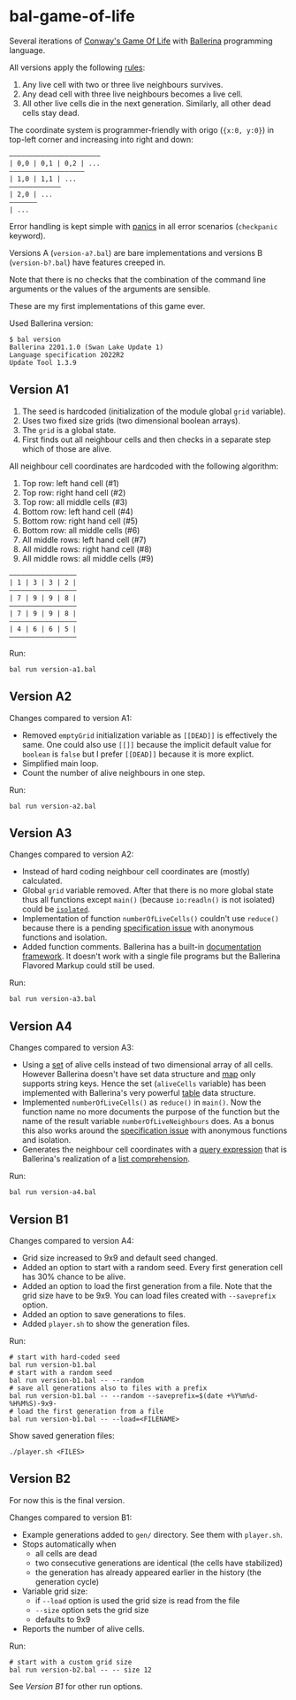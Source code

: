 # bal-game-of-life

Several iterations of [Conway's Game Of Life](https://en.wikipedia.org/wiki/Conway%27s_Game_of_Life) with [Ballerina](https://ballerina.io/) programming language.

All versions apply the following [rules](https://en.wikipedia.org/wiki/Conway%27s_Game_of_Life#Rules):

1. Any live cell with two or three live neighbours survives.
1. Any dead cell with three live neighbours becomes a live cell.
1. All other live cells die in the next generation. Similarly, all other dead cells stay dead.

The coordinate system is programmer-friendly with origo (`{x:0, y:0}`) in top-left corner and increasing into right and down:
```
―――――――――――――――――――――――
| 0,0 | 0,1 | 0,2 | ...
―――――――――――――――――――
| 1,0 | 1,1 | ...
―――――――――――――
| 2,0 | ...
―――――――
| ...
```

Error handling is kept simple with [panics](https://ballerina.io/learn/language-basics/#panics) in all error scenarios (`checkpanic` keyword).

Versions A (`version-a?.bal`) are bare implementations and versions B (`version-b?.bal`) have features creeped in.

Note that there is no checks that the combination of the command line arguments or the values of the arguments are sensible.

These are my first implementations of this game ever.

Used Ballerina version:
```
$ bal version
Ballerina 2201.1.0 (Swan Lake Update 1)
Language specification 2022R2
Update Tool 1.3.9
```

## Version A1

1. The seed is hardcoded (initialization of the module global `grid` variable).
1. Uses two fixed size grids (two dimensional boolean arrays).
1. The `grid` is a global state.
1. First finds out all neighbour cells and then checks in a separate step which of those are alive.

All neighbour cell coordinates are hardcoded with the following algorithm:
1. Top row: left hand cell (#1)
1. Top row: right hand cell (#2)
1. Top row: all middle cells (#3)
1. Bottom row: left hand cell (#4)
1. Bottom row: right hand cell (#5)
1. Bottom row: all middle cells (#6)
1. All middle rows: left hand cell (#7)
1. All middle rows: right hand cell (#8)
1. All middle rows: all middle cells (#9)

```
―――――――――――――――――
| 1 | 3 | 3 | 2 |
―――――――――――――――――
| 7 | 9 | 9 | 8 |
―――――――――――――――――
| 7 | 9 | 9 | 8 |
―――――――――――――――――
| 4 | 6 | 6 | 5 |
―――――――――――――――――
```

Run:
```
bal run version-a1.bal
```

## Version A2

Changes compared to version A1:

* Removed `emptyGrid` initialization variable as `[[DEAD]]` is effectively the same. One could also use `[[]]` because the implicit default value for `boolean` is `false` but I prefer `[[DEAD]]` because it is more explict.
* Simplified main loop.
* Count the number of alive neighbours in one step.

Run:
```
bal run version-a2.bal
```

## Version A3

Changes compared to version A2:

* Instead of hard coding neighbour cell coordinates are (mostly) calculated.
* Global `grid` variable removed. After that there is no more global state thus all functions except `main()` (because `io:readln()` is not isolated) could be [`isolated`](https://ballerina.io/learn/distinctive-language-features/concurrency/#isolated-functions).
* Implementation of function `numberOfLiveCells()` couldn't use `reduce()` because there is a pending [specification issue](https://github.com/ballerina-platform/ballerina-spec/issues/602) with anonymous functions and isolation.
* Added function comments. Ballerina has a built-in [documentation framework](https://ballerina.io/learn/generate-code-documentation/). It doesn't work with a single file programs but the Ballerina Flavored Markup could still be used.

Run:
```
bal run version-a3.bal
```

## Version A4

Changes compared to version A3:

* Using a [set](https://en.wikipedia.org/wiki/Set_%28abstract_data_type%29) of alive cells instead of two dimensional array of all cells. However Ballerina doesn't have set data structure and [map](https://en.wikipedia.org/wiki/Associative_array) only supports string keys. Hence the set (`aliveCells` variable) has been implemented with Ballerina's very powerful [table](https://ballerina.io/learn/distinctive-language-features/data/#table-concept) data structure.
* Implemented `numberOfLiveCells()` as `reduce()` in `main()`. Now the function name no more documents the purpose of the function but the name of the result variable `numberOfLiveNeighbours` does. As a bonus this also works around the [specification issue](https://github.com/ballerina-platform/ballerina-spec/issues/602) with anonymous functions and isolation.
* Generates the neighbour cell coordinates with a [query expression](https://ballerina.io/learn/distinctive-language-features/data/#query-expressions) that is Ballerina's realization of a [list comprehension](https://en.wikipedia.org/wiki/List_comprehension).

Run:
```
bal run version-a4.bal
```

## Version B1

Changes compared to version A4:

* Grid size increased to 9x9 and default seed changed.
* Added an option to start with a random seed. Every first generation cell has 30% chance to be alive.
* Added an option to load the first generation from a file. Note that the grid size have to be 9x9. You can load files created with `--saveprefix` option.
* Added an option to save generations to files.
* Added `player.sh` to show the generation files.

Run:
```
# start with hard-coded seed
bal run version-b1.bal
# start with a random seed
bal run version-b1.bal -- --random
# save all generations also to files with a prefix
bal run version-b1.bal -- --random --saveprefix=$(date +%Y%m%d-%H%M%S)-9x9-
# load the first generation from a file
bal run version-b1.bal -- --load=<FILENAME>
```
Show saved generation files:
```
./player.sh <FILES>
```

## Version B2

For now this is the final version.

Changes compared to version B1:

* Example generations added to `gen/` directory. See them with `player.sh`.
* Stops automatically when
  * all cells are dead
  * two consecutive generations are identical (the cells have stabilized)
  * the generation has already appeared earlier in the history (the generation cycle)
* Variable grid size:
  * if `--load` option is used the grid size is read from the file
  * `--size` option sets the grid size
  * defaults to 9x9
* Reports the number of alive cells.

Run:
```
# start with a custom grid size
bal run version-b2.bal -- -- size 12
```

See _Version B1_ for other run options.